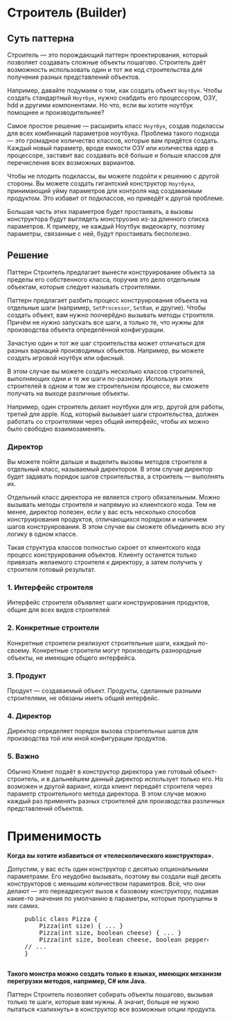 <h1>Строитель (Builder)</h1>

<h2>Суть паттерна</h2>

<p>
Строитель — это порождающий паттерн проектирования,
который позволяет создавать сложные объекты пошагово.
Строитель даёт возможность использовать один и тот же код 
строительства для получения разных представлений объектов.

Например, давайте подумаем о том, как создать объект <code>Ноутбук</code>.
Чтобы создать стандартный <code>Ноутбук</code>, нужно снабдить
его процессором, ОЗУ, hdd и другими компонентами.
Но что, если вы хотите ноутбук помощнее и производительнее?

Самое простое решение — расширить класс <code>Ноутбук</code>,
создав подклассы для всех комбинаций параметров ноутбука.
Проблема такого подхода — это громадное количество классов, которые вам придётся создать.
Каждый новый параметр, вроде емкости ОЗУ или количества ядер в процессоре,
заставит вас создавать всё больше и больше классов для перечисления всех возможных вариантов.

Чтобы не плодить подклассы, вы можете подойти к решению с другой стороны.
Вы можете создать гигантский конструктор <code>Ноутбука</code>, принимающий уйму параметров 
для контроля над создаваемым продуктом. Это избавит от подклассов,
но приведёт к другой проблеме.

Большая часть этих параметров будет простаивать,
а вызовы конструктора будут выглядеть монструозно из-за длинного списка параметров.
К примеру, не каждый Ноутбук видеокарту, поэтому параметры, связанные с ней,
будут простаивать бесполезно.
</p>

<h2>Решение</h2>

<p>
Паттерн Строитель предлагает вынести конструирование объекта за пределы его собственного класса,
поручив это дело отдельным объектам, которые следует называть строителями.

Паттерн предлагает разбить процесс конструирования объекта на отдельные шаги
(например, <code>SetProcessor</code>, <code>SetRam</code>, и другие). 
Чтобы создать объект, вам нужно поочерёдно вызывать методы строителя. 
Причём не нужно запускать все шаги, а только те, что нужны для производства объекта
определённой конфигурации.

Зачастую один и тот же шаг строительства может отличаться для разных вариаций производимых объектов.
Например, вы можете создать игровой ноутбук или офисный.

В этом случае вы можете создать несколько классов строителей,
выполняющих одни и те же шаги по-разному. 
Используя этих строителей в одном и том же строительном процессе,
вы сможете получать на выходе различные объекты.

Например, один строитель делает ноутбуки для игр,
другой для работы, третий для apple.
Код, который вызывает шаги строительства, 
должен работать со строителями через общий интерфейс, чтобы их можно было свободно взаимозаменять.
</p>

<h3>Директор</h3>
<p>
Вы можете пойти дальше и выделить вызовы методов строителя в отдельный класс,
называемый директором. В этом случае директор будет задавать порядок шагов строительства,
а строитель — выполнять их.

Отдельный класс директора не является строго обязательным.
Можно вызывать методы строителя и напрямую из клиентского кода. 
Тем не менее, директор полезен, если у вас есть несколько способов конструирования продуктов,
отличающихся порядком и наличием шагов конструирования.
В этом случае вы сможете объединить всю эту логику в одном классе.

Такая структура классов полностью скроет от клиентского кода процесс конструирования объектов.
Клиенту останется только привязать желаемого строителя к директору, 
а затем получить у строителя готовый результат.
</p>

<h3>1. Интерфейс строителя</h3>
<p>
Интерфейс строителя объявляет шаги конструирования продуктов, общие для всех видов строителей
</p>

<h3>2. Конкретные строители</h3>
<p>
Конкретные строители реализуют строительные шаги, каждый по-своему. 
Конкретные строители могут производить разнородные объекты, не имеющие общего интерфейса.
</p>

<h3>3. Продукт</h3>
<p>
Продукт — создаваемый объект. Продукты, сделанные разными строителями, не обязаны иметь общий интерфейс.
</p>

<h3>4. Директор</h3>
<p>
Директор определяет порядок вызова строительных шагов для производства той или иной конфигурации продуктов.
</p>

<h3>5. Важно</h3>
<p>
Обычно Клиент подаёт в конструктор директора уже готовый объект-строитель,
и в дальнейшем данный директор использует только его. 
Но возможен и другой вариант, когда клиент передаёт строителя через
параметр строительного метода директора. В этом случае можно каждый раз применять 
разных строителей для производства различных представлений объектов.
</p>

<h1>Применимость</h1>
<p>
<b>Когда вы хотите избавиться от «телескопического конструктора».</b>

Допустим, у вас есть один конструктор с десятью опциональными параметрами.
Его неудобно вызывать, поэтому вы создали ещё десять конструкторов с меньшим количеством параметров.
Всё, что они делают — это переадресуют вызов к базовому конструктору,
подавая какие-то значения по умолчанию в параметры, которые пропущены в них самих.
</p>

<figure class="code">
    <pre>
public class Pizza {
    Pizza(int size) { ... }
    Pizza(int size, boolean cheese) { ... }
    Pizza(int size, boolean cheese, boolean pepperoni) { ... }
// ...
}
    </pre>
</figure>

<p>
<b>Такого монстра можно создать только в языках, имеющих механизм перегрузки методов, например, C# или Java.</b>

Паттерн Строитель позволяет собирать объекты пошагово, вызывая только те шаги, которые вам нужны. 
А значит, больше не нужно пытаться «запихнуть» в конструктор все возможные опции продукта.
</p>